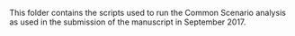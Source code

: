 This folder contains the scripts used to run the Common Scenario analysis as used in the submission of the manuscript in September 2017. 
